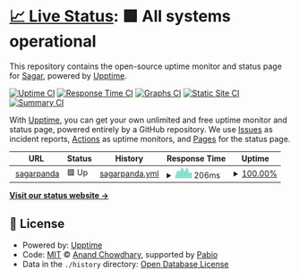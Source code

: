 # [📈 Live Status](https://sagarpanda.com): <!--live status--> **🟩 All systems operational**

This repository contains the open-source uptime monitor and status page for [Sagar](sagarpanda.com), powered by [Upptime](https://github.com/upptime/upptime).

[![Uptime CI](https://github.com/sagarkpanda/upptime/workflows/Uptime%20CI/badge.svg)](https://github.com/sagarkpanda/upptime/actions?query=workflow%3A%22Uptime+CI%22)
[![Response Time CI](https://github.com/sagarkpanda/upptime/workflows/Response%20Time%20CI/badge.svg)](https://github.com/sagarkpanda/upptime/actions?query=workflow%3A%22Response+Time+CI%22)
[![Graphs CI](https://github.com/sagarkpanda/upptime/workflows/Graphs%20CI/badge.svg)](https://github.com/sagarkpanda/upptime/actions?query=workflow%3A%22Graphs+CI%22)
[![Static Site CI](https://github.com/sagarkpanda/upptime/workflows/Static%20Site%20CI/badge.svg)](https://github.com/sagarkpanda/upptime/actions?query=workflow%3A%22Static+Site+CI%22)
[![Summary CI](https://github.com/sagarkpanda/upptime/workflows/Summary%20CI/badge.svg)](https://github.com/sagarkpanda/upptime/actions?query=workflow%3A%22Summary+CI%22)

With [Upptime](https://upptime.js.org), you can get your own unlimited and free uptime monitor and status page, powered entirely by a GitHub repository. We use [Issues](https://github.com/sagarkpanda/upptime/issues) as incident reports, [Actions](https://github.com/sagarkpanda/upptime/actions) as uptime monitors, and [Pages](https://sagarpanda.com) for the status page.

<!--start: status pages-->
<!-- This summary is generated by Upptime (https://github.com/upptime/upptime) -->
<!-- Do not edit this manually, your changes will be overwritten -->
<!-- prettier-ignore -->
| URL | Status | History | Response Time | Uptime |
| --- | ------ | ------- | ------------- | ------ |
| <img alt="" src="https://icons.duckduckgo.com/ip3/sagarpanda.com.ico" height="13"> [sagarpanda](https://sagarpanda.com) | 🟩 Up | [sagarpanda.yml](https://github.com/sagarkpanda/upptime/commits/HEAD/history/sagarpanda.yml) | <details><summary><img alt="Response time graph" src="./graphs/sagarpanda/response-time-week.png" height="20"> 206ms</summary><br><a href="https://sagarpanda.com/history/sagarpanda"><img alt="Response time 226" src="https://img.shields.io/endpoint?url=https%3A%2F%2Fraw.githubusercontent.com%2Fsagarkpanda%2Fupptime%2FHEAD%2Fapi%2Fsagarpanda%2Fresponse-time.json"></a><br><a href="https://sagarpanda.com/history/sagarpanda"><img alt="24-hour response time 215" src="https://img.shields.io/endpoint?url=https%3A%2F%2Fraw.githubusercontent.com%2Fsagarkpanda%2Fupptime%2FHEAD%2Fapi%2Fsagarpanda%2Fresponse-time-day.json"></a><br><a href="https://sagarpanda.com/history/sagarpanda"><img alt="7-day response time 206" src="https://img.shields.io/endpoint?url=https%3A%2F%2Fraw.githubusercontent.com%2Fsagarkpanda%2Fupptime%2FHEAD%2Fapi%2Fsagarpanda%2Fresponse-time-week.json"></a><br><a href="https://sagarpanda.com/history/sagarpanda"><img alt="30-day response time 233" src="https://img.shields.io/endpoint?url=https%3A%2F%2Fraw.githubusercontent.com%2Fsagarkpanda%2Fupptime%2FHEAD%2Fapi%2Fsagarpanda%2Fresponse-time-month.json"></a><br><a href="https://sagarpanda.com/history/sagarpanda"><img alt="1-year response time 226" src="https://img.shields.io/endpoint?url=https%3A%2F%2Fraw.githubusercontent.com%2Fsagarkpanda%2Fupptime%2FHEAD%2Fapi%2Fsagarpanda%2Fresponse-time-year.json"></a></details> | <details><summary><a href="https://sagarpanda.com/history/sagarpanda">100.00%</a></summary><a href="https://sagarpanda.com/history/sagarpanda"><img alt="All-time uptime 100.00%" src="https://img.shields.io/endpoint?url=https%3A%2F%2Fraw.githubusercontent.com%2Fsagarkpanda%2Fupptime%2FHEAD%2Fapi%2Fsagarpanda%2Fuptime.json"></a><br><a href="https://sagarpanda.com/history/sagarpanda"><img alt="24-hour uptime 100.00%" src="https://img.shields.io/endpoint?url=https%3A%2F%2Fraw.githubusercontent.com%2Fsagarkpanda%2Fupptime%2FHEAD%2Fapi%2Fsagarpanda%2Fuptime-day.json"></a><br><a href="https://sagarpanda.com/history/sagarpanda"><img alt="7-day uptime 100.00%" src="https://img.shields.io/endpoint?url=https%3A%2F%2Fraw.githubusercontent.com%2Fsagarkpanda%2Fupptime%2FHEAD%2Fapi%2Fsagarpanda%2Fuptime-week.json"></a><br><a href="https://sagarpanda.com/history/sagarpanda"><img alt="30-day uptime 100.00%" src="https://img.shields.io/endpoint?url=https%3A%2F%2Fraw.githubusercontent.com%2Fsagarkpanda%2Fupptime%2FHEAD%2Fapi%2Fsagarpanda%2Fuptime-month.json"></a><br><a href="https://sagarpanda.com/history/sagarpanda"><img alt="1-year uptime 100.00%" src="https://img.shields.io/endpoint?url=https%3A%2F%2Fraw.githubusercontent.com%2Fsagarkpanda%2Fupptime%2FHEAD%2Fapi%2Fsagarpanda%2Fuptime-year.json"></a></details>

<!--end: status pages-->

[**Visit our status website →**](https://sagarpanda.com)

## 📄 License

- Powered by: [Upptime](https://github.com/upptime/upptime)
- Code: [MIT](./LICENSE) © [Anand Chowdhary](https://anandchowdhary.com), supported by [Pabio](https://pabio.com)
- Data in the `./history` directory: [Open Database License](https://opendatacommons.org/licenses/odbl/1-0/)

